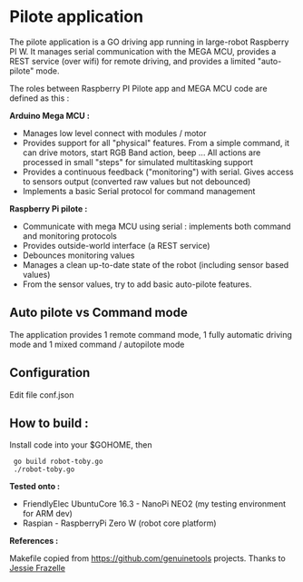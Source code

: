 # Pilote application

The pilote application is a GO driving app running in large-robot Raspberry PI W. It manages serial communication with the MEGA MCU, provides a REST service (over wifi) for remote driving, and provides a limited "auto-pilote" mode.

The roles between Raspberry PI Pilote app and MEGA MCU code are defined as this :

**Arduino Mega MCU :**

 * Manages low level connect with modules / motor
 * Provides support for all "physical" features. From a simple command, it can drive motors, start RGB Band action, beep ... All actions are processed in small "steps" for simulated multitasking support
 * Provides a continuous feedback ("monitoring") with serial. Gives access to sensors output (converted raw values but not debounced)
 * Implements a basic Serial protocol for command management

 **Raspberry Pi pilote :**

 * Communicate with mega MCU using serial : implements both command and monitoring protocols
 * Provides outside-world interface (a REST service)
 * Debounces monitoring values
 * Manages a clean up-to-date state of the robot (including sensor based values)
 * From the sensor values, try to add basic auto-pilote features. 

## Auto pilote vs Command mode

The application provides 1 remote command mode, 1 fully automatic driving mode and 1 mixed command / autopilote mode


## Configuration

Edit file conf.json

## How to build :

Install code into your $GOHOME, then

     go build robot-toby.go
     ./robot-toby.go

**Tested onto :**

* FriendlyElec UbuntuCore 16.3 - NanoPi NEO2 (my testing environment for ARM dev)
* Raspian - RaspberryPi Zero W (robot core platform)

**References :**

Makefile copied from https://github.com/genuinetools projects. Thanks to [Jessie Frazelle](https://github.com/jessfraz)